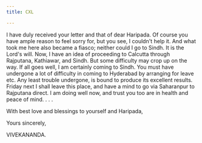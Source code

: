 ```yaml
---
title: CXL

---
```





  

  


I have duly received your letter and that of dear Haripada. Of course
you have ample reason to feel sorry for, but you see, I couldn't help
it. And what took me here also became a fiasco; neither could I go to
Sindh. It is the Lord's will. Now, I have an idea of proceeding to
Calcutta through Rajputana, Kathiawar, and Sindh. But some difficulty
may crop up on the way. If all goes well, I am certainly coming to
Sindh. You must have undergone a lot of difficulty in coming to
Hyderabad by arranging for leave etc. Any least trouble undergone, is
bound to produce its excellent results. Friday next I shall leave this
place, and have a mind to go via Saharanpur to Rajputana direct. I am
doing well now, and trust you too are in health and peace of mind. . . .

With best love and blessings to yourself and Haripada, 

Yours sincerely,

VIVEKANANDA.


